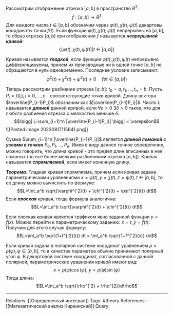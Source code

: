 Рассмотрим отображение отрезка $[a,b]$ в пространство $R^3$: 
$$f:[a,b] \to R^3$$
Для каждого числа $t \in [a,b]$ обозначим через $\varphi(t), \chi(t), \psi(t)$ декартовы координаты точки $f(t)$. Если функции $\varphi(t), \chi(t), \psi(t)$ непрерывны на $[a,b]$, то образ отрезка $[a,b]$ при отображении $f$ называется ***непрерывной кривой***:
$$\{(\varphi(t), \chi(t), \psi(t)) | t \in [a,b]\}$$

Кривая называется ***гладкой***, если функции $\varphi(t), \chi(t), \psi(t)$ непрерывно дифференцируемы, причем их производные ни в одной точке $[a,b]$ не обращаются в нуль одновременно. Последнее условие записывают:
$$\varphi^2(t) + \chi^2(t) + \psi^2(t) \neq 0 \quad (\forall t \in [a,b])$$

Теперь рассмотрим разбиение отрезка $[a,b]$: $t_0=a, t_1, ..., t_n=b$. Пусть $P_i=f(t_i), i=0,...,n$ - соответствующие точки кривой. Длину вектора $\overline{P_{i-1}P_i}$ обозначим как $|\overline{P_{i-1}P_i}|$. Число $L$ называется ***длиной*** данной кривой, если $\forall \varepsilon>0 \ \exists \delta >0$ такое, что для любого разбиения отрезка с мелкостью меньше $\delta$: 
$$\bigg| L-\sum_{i=1}^n |\overline{P_{i-1}P_i}| \bigg| < \varepsilon$$
![[Pasted image 20230817115641.png]]

Сумма $\sum_{i=1}^n |\overline{P_{i-1}P_i}|$ является ***длиной ломаной с узлами в точках*** $P_0, P_1, ..., P_n$. Имея в виду данное точное определение, можно говорить, что длина кривой - это предел длин вписанных в нее ломаных (по все более мелким разбиениями отрезка $[a,b]$). 
Кривая называется ***спрямляемой***, если имеет конечную длину. 

***Теорема***. Гладкая кривая спрямляема, причем если кривая задана параметрическими уравнениями $x=\varphi(t), y=\chi(t), z=\psi(t), t \in [a,b]$, то ее длину можно вычислить по формуле:
$$L=\int_a^b \sqrt{\varphi^{'2}(t) + \chi^{'2}(t) + \psi^{'2}(t)} dt$$
Если ***плоская*** кривая, тогда формула аналогична: 
$$L=\int_a^b \sqrt{\varphi^{'2}(t) + \chi^{'2}(t)} dt$$

Если плоская кривая является графиком явно заданной функции $y=f(x)$. Можно перейти к параметрическому заданию: $x=t, y=f(t)$. Получим для этого случая формулу:
$$L=\int_a^b \sqrt{1+f^{'2}(t)} dt = \int_a^b \sqrt{1+f^{'2}(x)} dx$$

Если кривая задана в полярной системе координат уравнением $\rho=\rho(\varphi), \varphi \in [a,b]$, то в качестве параметра обычно принимают полярный угол $\varphi$. В декартовой системе координат, согласованной с данной полярной, параметрические уравнения кривой имеют вид:
$$x=\rho(\varphi) \cos(\varphi), \ y=\rho(\varphi) \sin(\varphi)$$
Тогда длина:
$$L=\int_a^b \sqrt{\rho^{'2} + \rho^{2}}d\rho$$ 
___
Relations: [[Определенный интеграл]] 
Tags: #theory 
References: [[Математический анализ Киркинский]] 
Query: 